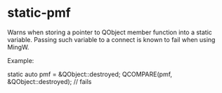 # static-pmf

Warns when storing a pointer to QObject member function into a static variable.
Passing such variable to a connect is known to fail when using MingW.

Example:

static auto pmf = &QObject::destroyed;
QCOMPARE(pmf, &QObject::destroyed); // fails
